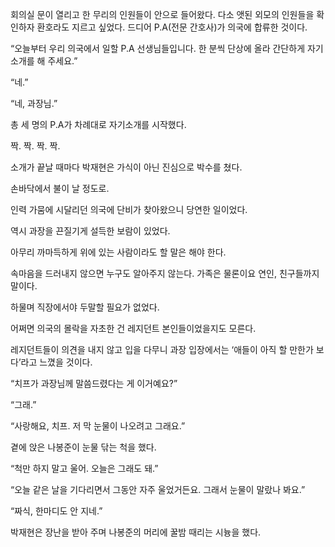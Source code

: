회의실 문이 열리고 한 무리의 인원들이 안으로 들어왔다. 다소 앳된 외모의 인원들을 확인하자 환호라도 지르고 싶었다. 드디어 P.A(전문 간호사)가 의국에 합류한 것이다.

“오늘부터 우리 의국에서 일할 P.A 선생님들입니다. 한 분씩 단상에 올라 간단하게 자기소개를 해 주세요.”

“네.”

“네, 과장님.”

총 세 명의 P.A가 차례대로 자기소개를 시작했다.

짝. 짝. 짝. 짝.

소개가 끝날 때마다 박재현은 가식이 아닌 진심으로 박수를 쳤다.

손바닥에서 불이 날 정도로.

인력 가뭄에 시달리던 의국에 단비가 찾아왔으니 당연한 일이었다.

역시 과장을 끈질기게 설득한 보람이 있었다.

아무리 까마득하게 위에 있는 사람이라도 할 말은 해야 한다.

속마음을 드러내지 않으면 누구도 알아주지 않는다. 가족은 물론이요 연인, 친구들까지 말이다.

하물며 직장에서야 두말할 필요가 없었다.

어쩌면 의국의 몰락을 자초한 건 레지던트 본인들이었을지도 모른다.

레지던트들이 의견을 내지 않고 입을 다무니 과장 입장에서는 ‘애들이 아직 할 만한가 보다’라고 느꼈을 것이다.

“치프가 과장님께 말씀드렸다는 게 이거예요?”

“그래.”

“사랑해요, 치프. 저 막 눈물이 나오려고 그래요.”

곁에 앉은 나봉준이 눈물 닦는 척을 했다.

“척만 하지 말고 울어. 오늘은 그래도 돼.”

“오늘 같은 날을 기다리면서 그동안 자주 울었거든요. 그래서 눈물이 말랐나 봐요.”

“짜식, 한마디도 안 지네.”

박재현은 장난을 받아 주며 나봉준의 머리에 꿀밤 때리는 시늉을 했다.